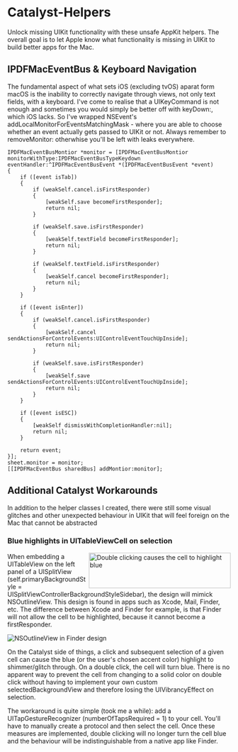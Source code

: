 # Catalyst-Helpers
Unlock missing UIKit functionality with these unsafe AppKit helpers. The overall goal is to let Apple know what functionality is missing in UIKit to build better apps for the Mac.

## IPDFMacEventBus & Keyboard Navigation

The fundamental aspect of what sets iOS (excluding tvOS) aparat form macOS is the inability to correctly navigate through views, not only text fields, with a keyboard. I've come to realise that a UIKeyCommand is not enough and sometimes you would simply be better off with keyDown:, which iOS lacks. So I've wrapped NSEvent's addLocalMonitorForEventsMatchingMask - where you are able to choose whether an event actually gets passed to UIKit or not. Always remember to removeMonitor: otherwhise you'll be left with leaks everywhere.

```
IPDFMacEventBusMontior *monitor = [IPDFMacEventBusMontior monitorWithType:IPDFMacEventBusTypeKeydown eventHandler:^IPDFMacEventBusEvent *(IPDFMacEventBusEvent *event)
{
    if ([event isTab])
    {
        if (weakSelf.cancel.isFirstResponder)
        {
            [weakSelf.save becomeFirstResponder];
            return nil;
        }

        if (weakSelf.save.isFirstResponder)
        {
            [weakSelf.textField becomeFirstResponder];
            return nil;
        }

        if (weakSelf.textField.isFirstResponder)
        {
            [weakSelf.cancel becomeFirstResponder];
            return nil;
        }
    }

    if ([event isEnter])
    {
        if (weakSelf.cancel.isFirstResponder)
        {
            [weakSelf.cancel sendActionsForControlEvents:UIControlEventTouchUpInside];
            return nil;
        }

        if (weakSelf.save.isFirstResponder)
        {
            [weakSelf.save sendActionsForControlEvents:UIControlEventTouchUpInside];
            return nil;
        }
    }

    if ([event isESC])
    {
        [weakSelf dismissWithCompletionHandler:nil];
        return nil;
    }

    return event;
}];
sheet.monitor = monitor;
[[IPDFMacEventBus sharedBus] addMontior:monitor];
```

## Additional Catalyst Workarounds

In addition to the helper classes I created, there were still some visual glitches and other unexpected behaviour in UIKit that will feel foreign on the Mac that cannot be abstracted

### Blue highlights in UITableViewCell on selection

<img alt="Double clicking causes the cell to highlight blue" align="right" width="320" height="80" src="https://github.com/mmackh/Catalyst-Helpers/blob/master/screenshots/UITableView%20-%20Blue%20Highlight.png?raw=true">

When embedding a UITableView on the left panel of a UISplitView (self.primaryBackgroundStyle = UISplitViewControllerBackgroundStyleSidebar), the design will mimick NSOutlineView. This design is found in apps such as Xcode, Mail, Finder, etc. The difference between Xcode and Finder for example, is that Finder will not allow the cell to be highlighted, because it cannot become a firstResponder.

![NSOutlineView in Finder design](https://github.com/mmackh/Catalyst-Helpers/blob/master/screenshots/Finder%20Left%20Panel.png?raw=true)

On the Catalyst side of things, a click and subsequent selection of a given cell can cause the blue (or the user's chosen accent color) highlight to shimmer/glitch through. On a double click, the cell will turn blue. There is no apparent way to prevent the cell from changing to a solid color on double click without having to implement your own custom selectedBackgroundView and therefore losing the UIVibrancyEffect on selection. 

The workaround is quite simple (took me a while): add a UITapGestureRecognizer (numberOfTapsRequired = 1) to your cell. You'll have to manually create a protocol and then select the cell. Once these measures are implemented, double clicking will no longer turn the cell blue and the behaviour will be indistinguishable from a native app like Finder.  
